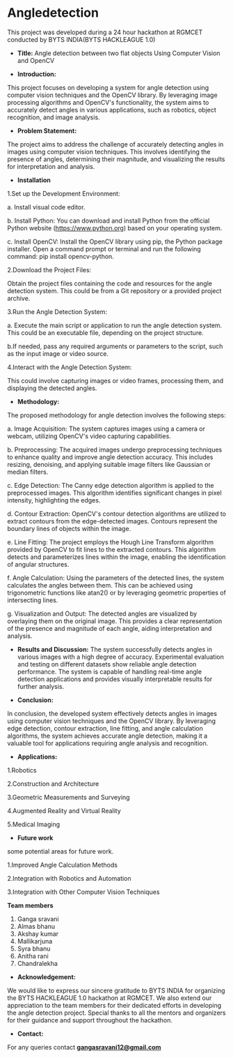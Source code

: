 # Angledetection

This project was developed during a 24 hour hackathon at RGMCET conducted by BYTS INDIA(BYTS HACKLEAGUE 1.0)

 * **Title:**
Angle detection between two flat objects Using Computer Vision and OpenCV

* **Introduction:**

This project focuses on developing a system for angle detection using computer vision techniques and the OpenCV library. By
leveraging image processing algorithms and OpenCV's functionality,
the system aims to accurately detect angles in various applications,
such as robotics, object recognition, and image analysis.

* **Problem Statement:**

The project aims to address the challenge of accurately detecting
angles in images using computer vision techniques. This involves
identifying the presence of angles, determining their magnitude, and
visualizing the results for interpretation and analysis.

* **Installation**

1.Set up the Development Environment:

a. Install visual code editor. 

b. Install Python: You can download and install Python from the official Python website (https://www.python.org) based on your operating system.

c. Install OpenCV: Install 
the OpenCV library using pip, the Python package installer. Open a command prompt or terminal and run the following command: pip install opencv-python.

2.Download the Project Files:

Obtain the project files containing the code and resources for the angle detection system. This could be from a Git repository or a provided project archive.

3.Run the Angle Detection System:

a. Execute the main script or application to run the angle detection system. This could be an executable file, depending on the project structure.

b.If needed, pass any required arguments or parameters to the script, such as the input image or video source.

4.Interact with the Angle Detection System:

This could involve capturing images or video frames, processing them, and displaying the detected angles.


* **Methodology:**

The proposed methodology for angle detection involves the
following steps:

a. Image Acquisition: The system captures images using a camera
or webcam, utilizing OpenCV's video capturing capabilities.

b. Preprocessing: The acquired images undergo preprocessing
techniques to enhance quality and improve angle detection
accuracy. This includes resizing, denoising, and applying suitable
image filters like Gaussian or median filters.

c. Edge Detection: The Canny edge detection algorithm is applied to
the preprocessed images. This algorithm identifies significant
changes in pixel intensity, highlighting the edges.

d. Contour Extraction: OpenCV's contour detection algorithms are
utilized to extract contours from the edge-detected images.
Contours represent the boundary lines of objects within the image.

e. Line Fitting: The project employs the Hough Line Transform
algorithm provided by OpenCV to fit lines to the extracted contours.
This algorithm detects and parameterizes lines within the image,
enabling the identification of angular structures.

f. Angle Calculation: Using the parameters of the detected lines, the
system calculates the angles between them. This can be achieved
using trigonometric functions like atan2() or by leveraging
geometric properties of intersecting lines.

g. Visualization and Output: The detected angles are visualized by
overlaying them on the original image. This provides a clear
representation of the presence and magnitude of each angle, aiding
interpretation and analysis.

* **Results and Discussion:**
The system successfully detects angles in various images with a
high degree of accuracy. 
Experimental evaluation and testing on
different datasets show reliable angle detection performance. The
system is capable of handling real-time angle detection applications
and provides visually interpretable results for further analysis.

* **Conclusion:**

In conclusion, the developed system effectively detects angles in
images using computer vision techniques and the OpenCV library.
By leveraging edge detection, contour extraction, line fitting, and
angle calculation algorithms, the system achieves accurate angle
detection, making it a valuable tool for applications requiring angle
analysis and recognition.

* **Applications:**

1.Robotics

2.Construction and Architecture

3.Geometric Measurements and Surveying

4.Augmented Reality and Virtual Reality

5.Medical Imaging

* **Future work**

some potential areas for future work. 

1.Improved Angle Calculation Methods

2.Integration with Robotics and Automation

3.Integration with Other Computer Vision Techniques

**Team members**
1. Ganga sravani
2. Almas bhanu
3. Akshay kumar
4. Mallikarjuna
5. Syra bhanu
6. Anitha rani
7. Chandralekha

* **Acknowledgement:**

We would like to express our sincere gratitude to BYTS INDIA for organizing the BYTS HACKLEAGUE 1.0 hackathon at RGMCET. We also extend our appreciation to the team members for their dedicated efforts in developing the angle detection project. Special thanks to all the mentors and organizers for their guidance and support throughout the hackathon.

* **Contact:**

For any queries contact **gangasravani12@gmail.com**
